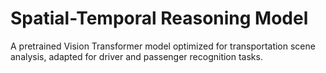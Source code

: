 # Spatial-Temporal Reasoning Model

A pretrained Vision Transformer model optimized for transportation scene analysis, adapted for driver and passenger recognition tasks.
